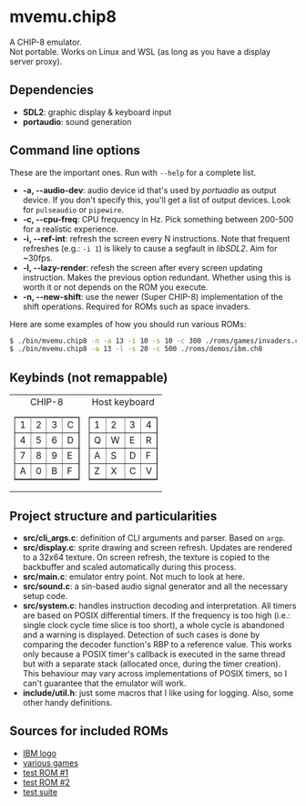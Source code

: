 # mvemu.chip8

A CHIP-8 emulator.
</br>
Not portable. Works on Linux and WSL (as long as you have a display server proxy).

## Dependencies

 - **SDL2**: graphic display & keyboard input
 - **portaudio**: sound generation

## Command line options

These are the important ones. Run with `--help` for a complete list.
 - **-a, --audio-dev**: audio device id that's used by <em>portuadio</em> as output device. If you don't specify this, you'll get a list of output devices. Look for `pulseaudio` or `pipewire`.
 - **-c, --cpu-freq**: CPU frequency in Hz. Pick something between 200-500 for a realistic experience.
 - **-i, --ref-int**: refresh the screen every N instructions. Note that frequent refreshes (e.g.: `-i 1`) is likely to cause a segfault in <em>libSDL2</em>. Aim for ~30fps.
 - **-l, --lazy-render**: refesh the screen after every screen updating instruction. Makes the previous option redundant. Whether using this is worth it or not depends on the ROM you execute.
 - **-n, --new-shift**: use the newer (Super CHIP-8) implementation of the shift operations. Required for ROMs such as space invaders.

Here are some examples of how you should run various ROMs:

```bash
$ ./bin/mvemu.chip8 -n -a 13 -i 10 -s 10 -c 300 ./roms/games/invaders.ch8
$ ./bin/mvemu.chip8 -a 13 -l -s 20 -c 500 ./roms/demos/ibm.ch8
```

## Keybinds (not remappable)


<table cellpadding="0" cellspacing="0" border="0">
    <tr>
        <td>
            <table border="1">
                <tr> <center> CHIP-8 </center> </tr>
                <tr> <td>1</td> <td>2</td> <td>3</td> <td>C</td> </tr>
                <tr> <td>4</td> <td>5</td> <td>6</td> <td>D</td> </tr>
                <tr> <td>7</td> <td>8</td> <td>9</td> <td>E</td> </tr>
                <tr> <td>A</td> <td>0</td> <td>B</td> <td>F</td> </tr>
            </table>
        </td>
        <td>
            <table border="1">
                <tr> <center> Host keyboard </center> </tr>
                <tr> <td>1</td> <td>2</td> <td>3</td> <td>4</td> </tr>
                <tr> <td>Q</td> <td>W</td> <td>E</td> <td>R</td> </tr>
                <tr> <td>A</td> <td>S</td> <td>D</td> <td>F</td> </tr>
                <tr> <td>Z</td> <td>X</td> <td>C</td> <td>V</td> </tr>
            </table>
        </td>
    </tr>
</table>

## Project structure and particularities

  - **src/cli_args.c**: definition of CLI arguments and parser. Based on `argp`.
  - **src/display.c**: sprite drawing and screen refresh. Updates are rendered to a 32x64 texture. On screen refresh, the texture is copied to the backbuffer and scaled automatically during this process.
  - **src/main.c**: emulator entry point. Not much to look at here.
  - **src/sound.c**: a sin-based audio signal generator and all the necessary setup code.
  - **src/system.c**: handles instruction decoding and interpretation. All timers are based on POSIX differential timers. If the frequency is too high (i.e.: single clock cycle time slice is too short), a whole cycle is abandoned and a warning is displayed. Detection of such cases is done by comparing the decoder function's RBP to a reference value. This works only because a POSIX timer's callback is executed in the same thread but with a separate stack (allocated once, during the timer creation). This behaviour may vary across implementations of POSIX timers, so I can't guarantee that the emulator will work.
  - **include/util.h**: just some macros that I like using for logging. Also, some other handy definitions.

## Sources for included ROMs

 - [IBM logo](https://github.com/loktar00/chip8)
 - [various games](https://www.zophar.net/pdroms/chip8/chip-8-games-pack.html)
 - [test ROM #1](https://github.com/corax89/chip8-test-rom)
 - [test ROM #2](https://github.com/metteo/chip8-test-rom)
 - [test suite](https://github.com/Timendus/chip8-test-suite)

